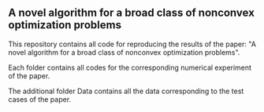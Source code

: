 ## A novel algorithm for a broad class of nonconvex optimization problems
This repository contains all code for reproducing the results of the paper: "A novel algorithm for a broad class of nonconvex optimization problems". 

Each folder contains all codes for the corresponding numerical experiment of the paper. 

The additional folder Data contains all the data corresponding to the test cases of the paper.
